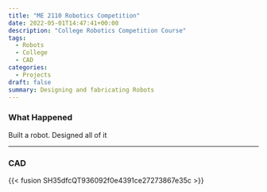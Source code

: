 ```yaml
---
title: "ME 2110 Robotics Competition"
date: 2022-05-01T14:47:41+00:00
description: "College Robotics Competition Course"
tags: 
  - Robots
  - College
  - CAD
categories:
  - Projects
draft: false
summary: Designing and fabricating Robots
---
```

### What Happened
Built a robot. Designed all of it

---
### CAD

{{< fusion SH35dfcQT936092f0e4391ce27273867e35c >}}